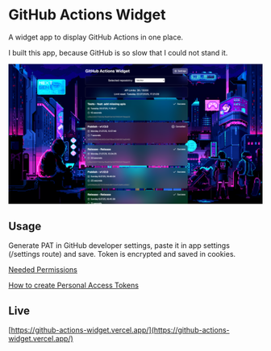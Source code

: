 # GitHub Actions Widget

A widget app to display GitHub Actions in one place.

I built this app, because GitHub is so slow that I could not stand it.

![Screenshot](https://raw.githubusercontent.com/MaciejGarncarski/github-actions-widget/refs/heads/main/.github/screenshots/main.png)

## Usage

Generate PAT in GitHub developer settings, paste it in app settings (/settings route) and save. Token is encrypted and saved in cookies.

[Needed Permissions](https://raw.githubusercontent.com/MaciejGarncarski/github-actions-widget/refs/heads/main/public/pat-permissions.png)

[How to create Personal Access Tokens](https://docs.github.com/en/authentication/keeping-your-account-and-data-secure/managing-your-personal-access-tokens#creating-a-fine-grained-personal-access-token)

## Live

[https://github-actions-widget.vercel.app/](https://github-actions-widget.vercel.app/)
